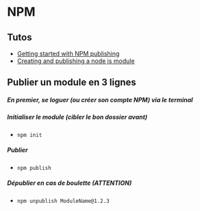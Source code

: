 # NPM



## Tutos
- [Getting started with NPM publishing](https://gist.github.com/coolaj86/1318304)
- [Creating and publishing a node js module](https://quickleft.com/blog/creating-and-publishing-a-node-js-module/)



## Publier un module en 3 lignes

##### En premier, se loguer (ou créer son compte NPM) via le terminal

##### Initialiser le module (cibler le bon dossier avant)
- `npm init`

##### Publier
- `npm publish`

##### Dépublier en cas de boulette (ATTENTION)
- `npm unpublish ModuleName@1.2.3`